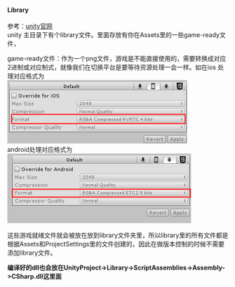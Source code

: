 #### Library
参考：[unity官网](https://docs.unity3d.com/Manual/BehindtheScenes.html)  
unity 主目录下有个library文件。里面存放有你在Assets里的一些game-ready文件，  

game-ready文件：作为一个png文件，游戏是不能直接使用的，需要转换成对应2进制或对应制式，就像我们在切换平台是要等待资源处理一会一样。如在ios 处理对应格式为  
![](UnityManualPic/6.png)  
android处理对应格式为  
![](UnityManualPic/7.png)   

这些游戏就绪文件就会被放在放到library文件夹里，所以library里的所有文件都是根据Assets和ProjectSettings里的文件创建的，因此在做版本控制的时候不需要添加library文件。    

**编译好的dll也会放在UnityProject->Library->ScriptAssemblies->Assembly->CSharp.dll这里面**